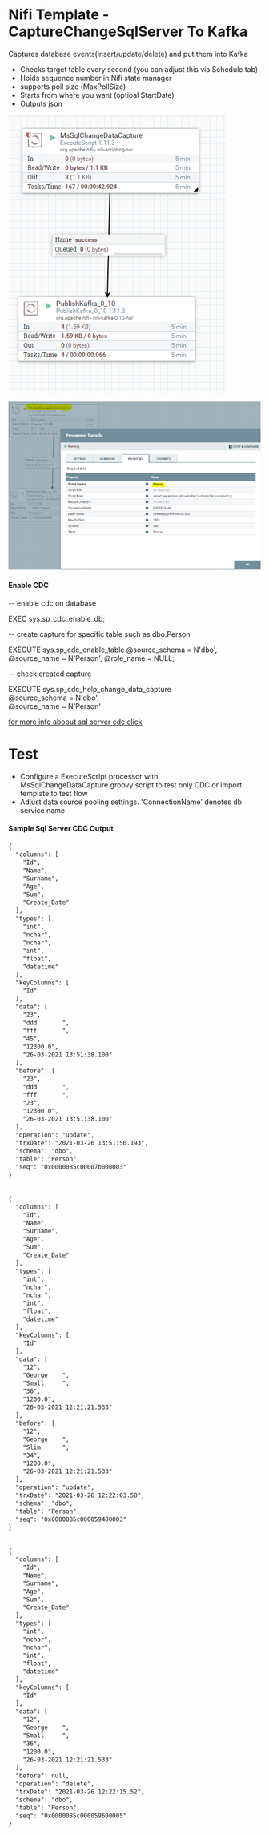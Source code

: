 # Nifi Template - CaptureChangeSqlServer To Kafka
Captures database events(insert/update/delete) and put them into Kafka

- Checks target table every second (you can adjust this via Schedule tab)
- Holds sequence number in Nifi state manager
- supports poll size (MaxPollSize)
- Starts from where you want (optioal StartDate) 
- Outputs json

![Alt text](ms-cdc1.PNG?raw=true "")

![Alt text](ms-cdc2.PNG?raw=true "")

#### Enable CDC

-- enable cdc on database

EXEC sys.sp_cdc_enable_db; 

-- create capture for specific table such as dbo.Person

EXECUTE sys.sp_cdc_enable_table @source_schema = N'dbo', @source_name = N'Person',  @role_name = NULL;   

-- check created capture

EXECUTE sys.sp_cdc_help_change_data_capture    
    @source_schema = N'dbo',   
    @source_name = N'Person'

	
[for more info aboout sql server cdc click](https://docs.microsoft.com/en-us/sql/relational-databases/track-changes/enable-and-disable-change-data-capture-sql-server?view=sql-server-ver15)
 

# Test
   - Configure a ExecuteScript processor with MsSqlChangeDataCapture.groovy script to test only CDC or import template to test flow
   - Adjust data source pooling settings. 'ConnectionName' denotes db service name
   
   
#### Sample Sql Server CDC Output 

	{
	  "columns": [
	    "Id",
	    "Name",
	    "Surname",
	    "Age",
	    "Sum",
	    "Create_Date"
	  ],
	  "types": [
	    "int",
	    "nchar",
	    "nchar",
	    "int",
	    "float",
	    "datetime"
	  ],
	  "keyColumns": [
	    "Id"
	  ],
	  "data": [
	    "23",
	    "ddd       ",
	    "fff       ",
	    "45",
	    "12300.0",
	    "26-03-2021 13:51:38.100"
	  ],
	  "before": [
	    "23",
	    "ddd       ",
	    "fff       ",
	    "23",
	    "12300.0",
	    "26-03-2021 13:51:38.100"
	  ],
	  "operation": "update",
	  "trxDate": "2021-03-26 13:51:50.193",
	  "schema": "dbo",
	  "table": "Person",
	  "seq": "0x0000085c00007b000003"
	}


	{
	  "columns": [
	    "Id",
	    "Name",
	    "Surname",
	    "Age",
	    "Sum",
	    "Create_Date"
	  ],
	  "types": [
	    "int",
	    "nchar",
	    "nchar",
	    "int",
	    "float",
	    "datetime"
	  ],
	  "keyColumns": [
	    "Id"
	  ],
	  "data": [
	    "12",
	    "George    ",
	    "Small     ",
	    "36",
	    "1200.0",
	    "26-03-2021 12:21:21.533"
	  ],
	  "before": [
	    "12",
	    "George    ",
	    "Slim      ",
	    "34",
	    "1200.0",
	    "26-03-2021 12:21:21.533"
	  ],
	  "operation": "update",
	  "trxDate": "2021-03-26 12:22:03.58",
	  "schema": "dbo",
	  "table": "Person",
	  "seq": "0x0000085c000059400003"
	}


	{
	  "columns": [
	    "Id",
	    "Name",
	    "Surname",
	    "Age",
	    "Sum",
	    "Create_Date"
	  ],
	  "types": [
	    "int",
	    "nchar",
	    "nchar",
	    "int",
	    "float",
	    "datetime"
	  ],
	  "keyColumns": [
	    "Id"
	  ],
	  "data": [
	    "12",
	    "George    ",
	    "Small     ",
	    "36",
	    "1200.0",
	    "26-03-2021 12:21:21.533"
	  ],
	  "before": null,
	  "operation": "delete",
	  "trxDate": "2021-03-26 12:22:15.52",
	  "schema": "dbo",
	  "table": "Person",
	  "seq": "0x0000085c000059600005"
	}






